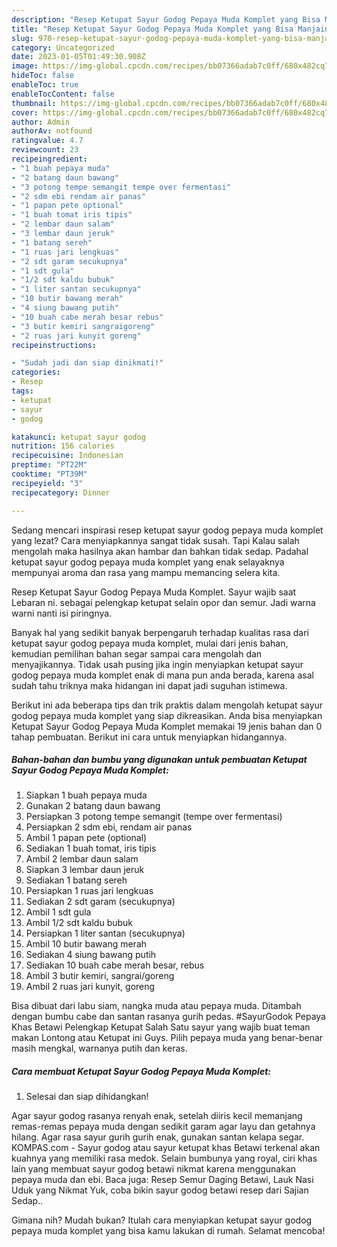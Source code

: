 ```yaml
---
description: "Resep Ketupat Sayur Godog Pepaya Muda Komplet yang Bisa Manjain Lidah, Buat Buka Puasa}"
title: "Resep Ketupat Sayur Godog Pepaya Muda Komplet yang Bisa Manjain Lidah, Buat Buka Puasa}"
slug: 970-resep-ketupat-sayur-godog-pepaya-muda-komplet-yang-bisa-manjain-lidah-buat-buka-puasa
category: Uncategorized
date: 2023-01-05T01:49:30.908Z
image: https://img-global.cpcdn.com/recipes/bb07366adab7c0ff/680x482cq70/ketupat-sayur-godog-pepaya-muda-komplet-foto-resep-utama.jpg
hideToc: false
enableToc: true
enableTocContent: false
thumbnail: https://img-global.cpcdn.com/recipes/bb07366adab7c0ff/680x482cq70/ketupat-sayur-godog-pepaya-muda-komplet-foto-resep-utama.jpg
cover: https://img-global.cpcdn.com/recipes/bb07366adab7c0ff/680x482cq70/ketupat-sayur-godog-pepaya-muda-komplet-foto-resep-utama.jpg
author: Admin
authorAv: notfound
ratingvalue: 4.7
reviewcount: 23
recipeingredient:
- "1 buah pepaya muda"
- "2 batang daun bawang"
- "3 potong tempe semangit tempe over fermentasi"
- "2 sdm ebi rendam air panas"
- "1 papan pete optional"
- "1 buah tomat iris tipis"
- "2 lembar daun salam"
- "3 lembar daun jeruk"
- "1 batang sereh"
- "1 ruas jari lengkuas"
- "2 sdt garam secukupnya"
- "1 sdt gula"
- "1/2 sdt kaldu bubuk"
- "1 liter santan secukupnya"
- "10 butir bawang merah"
- "4 siung bawang putih"
- "10 buah cabe merah besar rebus"
- "3 butir kemiri sangraigoreng"
- "2 ruas jari kunyit goreng"
recipeinstructions:

- "Sudah jadi dan siap dinikmati!"
categories:
- Resep
tags:
- ketupat
- sayur
- godog

katakunci: ketupat sayur godog 
nutrition: 156 calories
recipecuisine: Indonesian
preptime: "PT22M"
cooktime: "PT39M"
recipeyield: "3"
recipecategory: Dinner

---
```



Sedang mencari inspirasi resep ketupat sayur godog pepaya muda komplet yang lezat? Cara menyiapkannya sangat tidak susah. Tapi Kalau salah mengolah maka hasilnya akan hambar dan bahkan tidak sedap. Padahal ketupat sayur godog pepaya muda komplet yang enak selayaknya mempunyai aroma dan rasa yang mampu memancing selera kita.


Resep Ketupat Sayur Godog Pepaya Muda Komplet. Sayur wajib saat Lebaran ni. sebagai pelengkap ketupat selain opor dan semur. Jadi warna warni nanti isi piringnya.

Banyak hal yang sedikit banyak berpengaruh terhadap kualitas rasa dari ketupat sayur godog pepaya muda komplet, mulai dari jenis bahan, kemudian pemilihan bahan segar sampai cara mengolah dan menyajikannya. Tidak usah pusing jika ingin menyiapkan ketupat sayur godog pepaya muda komplet enak di mana pun anda berada, karena asal sudah tahu triknya maka hidangan ini dapat jadi suguhan istimewa.


Berikut ini ada beberapa tips dan trik praktis dalam mengolah ketupat sayur godog pepaya muda komplet yang siap dikreasikan. Anda bisa menyiapkan Ketupat Sayur Godog Pepaya Muda Komplet memakai 19 jenis bahan dan 0 tahap pembuatan. Berikut ini cara untuk menyiapkan hidangannya.

<!--inarticleads1-->

##### Bahan-bahan dan bumbu yang digunakan untuk pembuatan Ketupat Sayur Godog Pepaya Muda Komplet:

1. Siapkan 1 buah pepaya muda
1. Gunakan 2 batang daun bawang
1. Persiapkan 3 potong tempe semangit (tempe over fermentasi)
1. Persiapkan 2 sdm ebi, rendam air panas
1. Ambil 1 papan pete (optional)
1. Sediakan 1 buah tomat, iris tipis
1. Ambil 2 lembar daun salam
1. Siapkan 3 lembar daun jeruk
1. Sediakan 1 batang sereh
1. Persiapkan 1 ruas jari lengkuas
1. Sediakan 2 sdt garam (secukupnya)
1. Ambil 1 sdt gula
1. Ambil 1/2 sdt kaldu bubuk
1. Persiapkan 1 liter santan (secukupnya)
1. Ambil 10 butir bawang merah
1. Sediakan 4 siung bawang putih
1. Sediakan 10 buah cabe merah besar, rebus
1. Ambil 3 butir kemiri, sangrai/goreng
1. Ambil 2 ruas jari kunyit, goreng


Bisa dibuat dari labu siam, nangka muda atau pepaya muda. Ditambah dengan bumbu cabe dan santan rasanya gurih pedas. #SayurGodok Pepaya Khas Betawi Pelengkap Ketupat Salah Satu sayur yang wajib buat teman makan Lontong atau Ketupat ini Guys. Pilih pepaya muda yang benar-benar masih mengkal, warnanya putih dan keras. 

<!--inarticleads2-->

##### Cara membuat Ketupat Sayur Godog Pepaya Muda Komplet:


1. Selesai dan siap dihidangkan!

Agar sayur godog rasanya renyah enak, setelah diiris kecil memanjang remas-remas pepaya muda dengan sedikit garam agar layu dan getahnya hilang. Agar rasa sayur gurih gurih enak, gunakan santan kelapa segar. KOMPAS.com - Sayur godog atau sayur ketupat khas Betawi terkenal akan kuahnya yang memiliki rasa medok. Selain bumbunya yang royal, ciri khas lain yang membuat sayur godog betawi nikmat karena menggunakan pepaya muda dan ebi. Baca juga: Resep Semur Daging Betawi, Lauk Nasi Uduk yang Nikmat Yuk, coba bikin sayur godog betawi resep dari Sajian Sedap.. 

Gimana nih? Mudah bukan? Itulah cara menyiapkan ketupat sayur godog pepaya muda komplet yang bisa kamu lakukan di rumah. Selamat mencoba!
